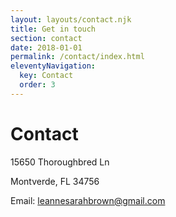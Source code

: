 ```yaml
---
layout: layouts/contact.njk
title: Get in touch
section: contact
date: 2018-01-01
permalink: /contact/index.html
eleventyNavigation:
  key: Contact
  order: 3
---
```

# **Contact**



15650 Thoroughbred Ln

Montverde, FL 34756



Email: leannesarahbrown@gmail.com